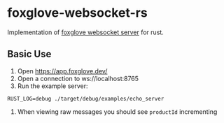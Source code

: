 # foxglove-websocket-rs
Implementation of [foxglove websocket server](https://github.com/foxglove/ws-protocol) for rust.

## Basic Use

1. Open https://app.foxglove.dev/
1. Open a connection to ws://localhost:8765
1. Run the example server:
```
RUST_LOG=debug ./target/debug/examples/echo_server
```
1. When viewing raw messages you should see `productId` incrementing
